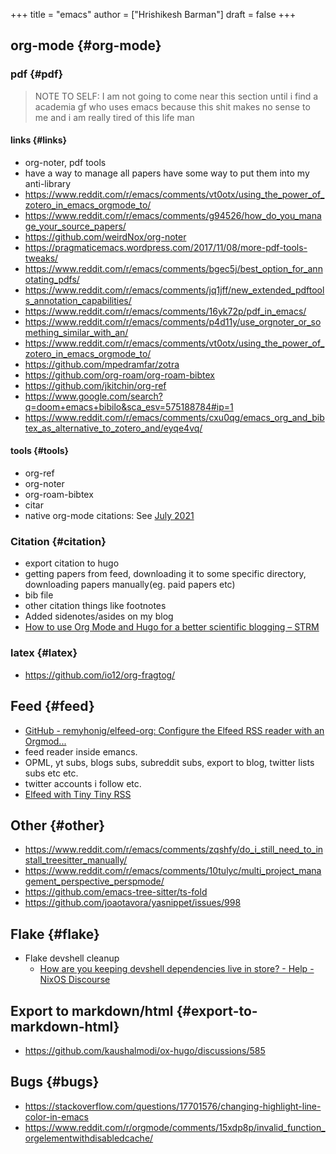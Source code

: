 +++
title = "emacs"
author = ["Hrishikesh Barman"]
draft = false
+++

## org-mode {#org-mode}


### pdf {#pdf}

> NOTE TO SELF: I am not going to come near this section until i find a academia gf who uses emacs because this shit makes no sense to me and i am really tired of this life man


#### links {#links}

-   org-noter, pdf tools
-   have a way to manage all papers have some way to put them into my anti-library
-   <https://www.reddit.com/r/emacs/comments/vt0otx/using_the_power_of_zotero_in_emacs_orgmode_to/>
-   <https://www.reddit.com/r/emacs/comments/g94526/how_do_you_manage_your_source_papers/>
-   <https://github.com/weirdNox/org-noter>
-   <https://pragmaticemacs.wordpress.com/2017/11/08/more-pdf-tools-tweaks/>
-   <https://www.reddit.com/r/emacs/comments/bgec5j/best_option_for_annotating_pdfs/>
-   <https://www.reddit.com/r/emacs/comments/jq1jff/new_extended_pdftools_annotation_capabilities/>
-   <https://www.reddit.com/r/emacs/comments/16yk72p/pdf_in_emacs/>
-   <https://www.reddit.com/r/emacs/comments/p4d11y/use_orgnoter_or_something_similar_with_an/>
-   <https://www.reddit.com/r/emacs/comments/vt0otx/using_the_power_of_zotero_in_emacs_orgmode_to/>
-   <https://github.com/mpedramfar/zotra>
-   <https://github.com/org-roam/org-roam-bibtex>
-   <https://github.com/jkitchin/org-ref>
-   <https://www.google.com/search?q=doom+emacs+bibilo&sca_esv=575188784#ip=1>
-   <https://www.reddit.com/r/emacs/comments/cxu0qg/emacs_org_and_bibtex_as_alternative_to_zotero_and/eyqe4vq/>


#### tools {#tools}

-   org-ref
-   org-noter
-   org-roam-bibtex
-   citar
-   native org-mode citations: See [July 2021](https://blog.tecosaur.com/tmio/2021-07-31-citations.html#fn.3)


### Citation {#citation}

-   export citation to hugo
-   getting papers from feed, downloading it to some specific directory, downloading papers manually(eg. paid papers etc)
-   bib file
-   other citation things like footnotes
-   Added sidenotes/asides on my blog
-   [How to use Org Mode and Hugo for a better scientific blogging – STRM](https://strm.sh/posts/org-mode-blogging/)


### latex {#latex}

-   <https://github.com/io12/org-fragtog/>


## Feed {#feed}

-   [GitHub - remyhonig/elfeed-org: Configure the Elfeed RSS reader with an Orgmod...](https://github.com/remyhonig/elfeed-org)
-   feed reader inside emancs.
-   OPML, yt subs, blogs subs, subreddit subs, export to blog, twitter lists subs etc etc.
-   twitter accounts i follow etc.
-   [Elfeed with Tiny Tiny RSS](https://codingquark.com/emacs/2020/04/19/elfeed-protocol-ttrss.html)


## Other {#other}

-   <https://www.reddit.com/r/emacs/comments/zqshfy/do_i_still_need_to_install_treesitter_manually/>
-   <https://www.reddit.com/r/emacs/comments/10tulyc/multi_project_management_perspective_perspmode/>
-   <https://github.com/emacs-tree-sitter/ts-fold>
-   <https://github.com/joaotavora/yasnippet/issues/998>


## Flake {#flake}

-   Flake devshell cleanup
    -   [How are you keeping devshell dependencies live in store? - Help - NixOS Discourse](https://discourse.nixos.org/t/how-are-you-keeping-devshell-dependencies-live-in-store/16730)


## Export to markdown/html {#export-to-markdown-html}

-   <https://github.com/kaushalmodi/ox-hugo/discussions/585>


## Bugs {#bugs}

-   <https://stackoverflow.com/questions/17701576/changing-highlight-line-color-in-emacs>
-   <https://www.reddit.com/r/orgmode/comments/15xdp8p/invalid_function_orgelementwithdisabledcache/>
